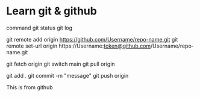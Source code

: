 # Learn git & github
 command
git status
git log  

git remote add origin https://github.com/Username/repo-name.git
git remote set-url origin https://Username:token@github.com/Username/repo-name.git

git fetch origin
git switch main 
git pull origin

git add .
git commit -m "message"
git push origin

This is from github

